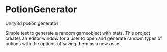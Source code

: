 # PotionGenerator
Unity3d potion generator

Simple test to generate a random gameobject with stats.
This project creates an editor window for a user to open and generate random types of potions with the options of saving them as
a new asset.
